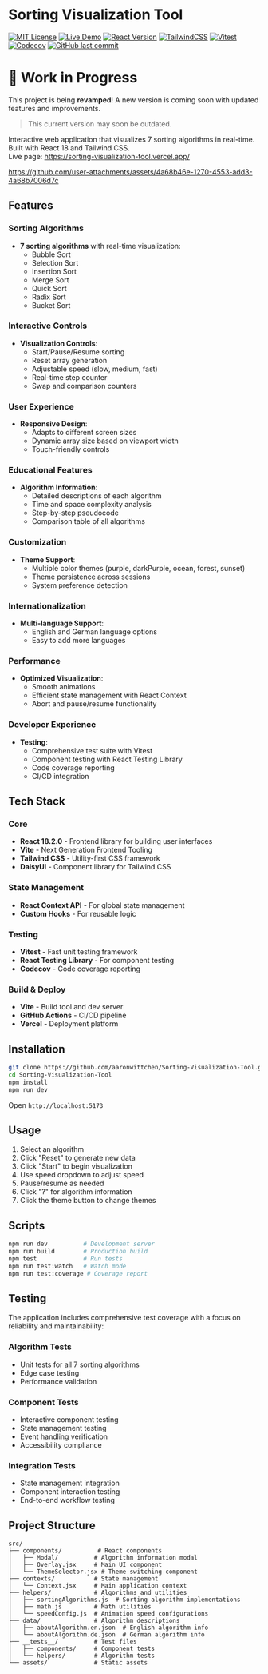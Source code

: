 # Sorting Visualization Tool

[![MIT License](https://img.shields.io/github/license/aaronwittchen/Sorting-Visualization-Tool)](https://github.com/aaronwittchen/Sorting-Visualization-Tool/blob/main/LICENSE)
[![Live Demo](https://img.shields.io/badge/demo-online-green?logo=vercel)](https://sorting-visualization-tool.vercel.app/)
[![React Version](https://img.shields.io/badge/React-18.2.0-61DAFB?logo=react)](https://react.dev)
[![TailwindCSS](https://img.shields.io/badge/TailwindCSS-3.x-38B2AC?logo=tailwindcss)](https://tailwindcss.com)
[![Vitest](https://github.com/aaronwittchen/Sorting-Visualization-Tool/actions/workflows/test.yml/badge.svg)](https://github.com/aaronwittchen/Sorting-Visualization-Tool/actions)
[![Codecov](https://codecov.io/gh/aaronwittchen/Sorting-Visualization-Tool/branch/main/graph/badge.svg)](https://codecov.io/gh/aaronwittchen/Sorting-Visualization-Tool)
[![GitHub last commit](https://img.shields.io/github/last-commit/aaronwittchen/Sorting-Visualization-Tool)](https://github.com/aaronwittchen/Sorting-Visualization-Tool/commits)

# 🚧 Work in Progress
This project is being **revamped**! A new version is coming soon with updated features and improvements.  
> This current version may soon be outdated.

Interactive web application that visualizes 7 sorting algorithms in real-time. Built with React 18 and Tailwind CSS.  
Live page: https://sorting-visualization-tool.vercel.app/

https://github.com/user-attachments/assets/4a68b46e-1270-4553-add3-4a68b7006d7c

## Features

### Sorting Algorithms
- **7 sorting algorithms** with real-time visualization:
  - Bubble Sort
  - Selection Sort
  - Insertion Sort
  - Merge Sort
  - Quick Sort
  - Radix Sort
  - Bucket Sort

### Interactive Controls
- **Visualization Controls**:
  - Start/Pause/Resume sorting
  - Reset array generation
  - Adjustable speed (slow, medium, fast)
  - Real-time step counter
  - Swap and comparison counters

### User Experience
- **Responsive Design**:
  - Adapts to different screen sizes
  - Dynamic array size based on viewport width
  - Touch-friendly controls

### Educational Features
- **Algorithm Information**:
  - Detailed descriptions of each algorithm
  - Time and space complexity analysis
  - Step-by-step pseudocode
  - Comparison table of all algorithms

### Customization
- **Theme Support**:
  - Multiple color themes (purple, darkPurple, ocean, forest, sunset)
  - Theme persistence across sessions
  - System preference detection

### Internationalization
- **Multi-language Support**:
  - English and German language options
  - Easy to add more languages

### Performance
- **Optimized Visualization**:
  - Smooth animations
  - Efficient state management with React Context
  - Abort and pause/resume functionality

### Developer Experience
- **Testing**:
  - Comprehensive test suite with Vitest
  - Component testing with React Testing Library
  - Code coverage reporting
  - CI/CD integration

## Tech Stack

### Core
- **React 18.2.0** - Frontend library for building user interfaces
- **Vite** - Next Generation Frontend Tooling
- **Tailwind CSS** - Utility-first CSS framework
- **DaisyUI** - Component library for Tailwind CSS

### State Management
- **React Context API** - For global state management
- **Custom Hooks** - For reusable logic

### Testing
- **Vitest** - Fast unit testing framework
- **React Testing Library** - For component testing
- **Codecov** - Code coverage reporting

### Build & Deploy
- **Vite** - Build tool and dev server
- **GitHub Actions** - CI/CD pipeline
- **Vercel** - Deployment platform

## Installation

```bash
git clone https://github.com/aaronwittchen/Sorting-Visualization-Tool.git
cd Sorting-Visualization-Tool
npm install
npm run dev
```

Open `http://localhost:5173`

## Usage

1. Select an algorithm
2. Click "Reset" to generate new data
3. Click "Start" to begin visualization
4. Use speed dropdown to adjust speed
5. Pause/resume as needed
6. Click "?" for algorithm information
7. Click the theme button to change themes

## Scripts

```bash
npm run dev          # Development server
npm run build        # Production build
npm test             # Run tests
npm run test:watch   # Watch mode
npm run test:coverage # Coverage report
```

## Testing

The application includes comprehensive test coverage with a focus on reliability and maintainability:

### Algorithm Tests
- Unit tests for all 7 sorting algorithms
- Edge case testing
- Performance validation

### Component Tests
- Interactive component testing
- State management testing
- Event handling verification
- Accessibility compliance

### Integration Tests
- State management integration
- Component interaction testing
- End-to-end workflow testing

## Project Structure

```
src/
├── components/          # React components
│   ├── Modal/          # Algorithm information modal
│   ├── Overlay.jsx     # Main UI component
│   └── ThemeSelector.jsx # Theme switching component
├── contexts/           # State management
│   └── Context.jsx     # Main application context
├── helpers/            # Algorithms and utilities
│   ├── sortingAlgorithms.js  # Sorting algorithm implementations
│   ├── math.js         # Math utilities
│   └── speedConfig.js  # Animation speed configurations
├── data/               # Algorithm descriptions
│   ├── aboutAlgorithm.en.json  # English algorithm info
│   └── aboutAlgorithm.de.json  # German algorithm info
├── __tests__/          # Test files
│   ├── components/     # Component tests
│   └── helpers/        # Algorithm tests
└── assets/             # Static assets
```
